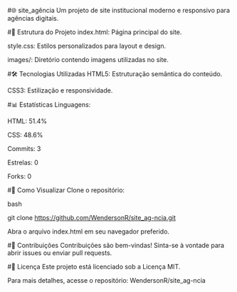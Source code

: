 #🌐 site_agência
Um projeto de site institucional moderno e responsivo para agências digitais.

#📁 Estrutura do Projeto
index.html: Página principal do site.

style.css: Estilos personalizados para layout e design.

images/: Diretório contendo imagens utilizadas no site.

#🛠️ Tecnologias Utilizadas
HTML5: Estruturação semântica do conteúdo.

CSS3: Estilização e responsividade.

#📊 Estatísticas
Linguagens:

HTML: 51.4%

CSS: 48.6%

Commits: 3

Estrelas: 0

Forks: 0

#🚀 Como Visualizar
Clone o repositório:

bash

git clone https://github.com/WendersonR/site_ag-ncia.git

Abra o arquivo index.html em seu navegador preferido.

#🤝 Contribuições
Contribuições são bem-vindas! Sinta-se à vontade para abrir issues ou enviar pull requests.

#📄 Licença
Este projeto está licenciado sob a Licença MIT.

Para mais detalhes, acesse o repositório: WendersonR/site_ag-ncia

